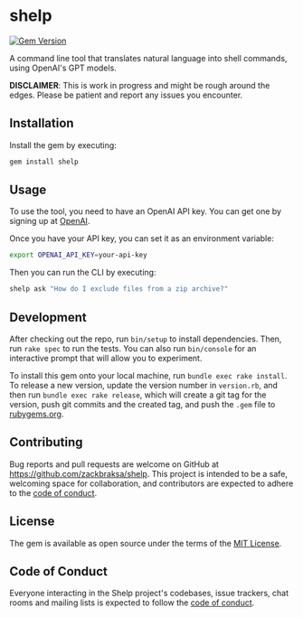 # shelp

[![Gem Version](https://badge.fury.io/rb/shelp.svg)](https://badge.fury.io/rb/shelp)

A command line tool that translates natural language into shell commands, using OpenAI's GPT models.

**DISCLAIMER**: This is work in progress and might be rough around the edges. Please be patient and report any issues you encounter.

## Installation

Install the gem by executing:

```bash
gem install shelp
```

## Usage

To use the tool, you need to have an OpenAI API key. You can get one by signing up at [OpenAI](https://platform.openai.com/signup).

Once you have your API key, you can set it as an environment variable:

```bash
export OPENAI_API_KEY=your-api-key
```

Then you can run the CLI by executing:

```bash
shelp ask "How do I exclude files from a zip archive?"
```

## Development

After checking out the repo, run `bin/setup` to install dependencies. Then, run `rake spec` to run the tests. You can also run `bin/console` for an interactive prompt that will allow you to experiment.

To install this gem onto your local machine, run `bundle exec rake install`. To release a new version, update the version number in `version.rb`, and then run `bundle exec rake release`, which will create a git tag for the version, push git commits and the created tag, and push the `.gem` file to [rubygems.org](https://rubygems.org).

## Contributing

Bug reports and pull requests are welcome on GitHub at <https://github.com/zackbraksa/shelp>. This project is intended to be a safe, welcoming space for collaboration, and contributors are expected to adhere to the [code of conduct](https://github.com/zackbraksa/shelp/blob/main/CODE_OF_CONDUCT.md).

## License

The gem is available as open source under the terms of the [MIT License](https://opensource.org/licenses/MIT).

## Code of Conduct

Everyone interacting in the Shelp project's codebases, issue trackers, chat rooms and mailing lists is expected to follow the [code of conduct](https://github.com/zackbraksa/shelp/blob/main/CODE_OF_CONDUCT.md).
